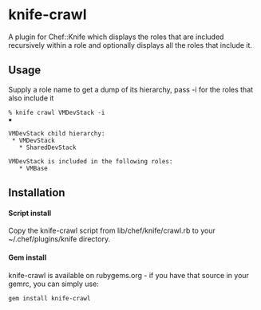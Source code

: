 # knife-crawl

A plugin for Chef::Knife which displays the roles that are included recursively within a role and optionally displays all the roles that include it.

## Usage 

Supply a role name to get a dump of its hierarchy, pass -i for the roles that also include it

```
% knife crawl VMDevStack -i                                                                                                                         ✹

VMDevStack child hierarchy:
 * VMDevStack
   * SharedDevStack

VMDevStack is included in the following roles:
   * VMBase
```

## Installation

#### Script install

Copy the knife-crawl script from lib/chef/knife/crawl.rb to your ~/.chef/plugins/knife directory.

#### Gem install

knife-crawl is available on rubygems.org - if you have that source in your gemrc, you can simply use:

    gem install knife-crawl
